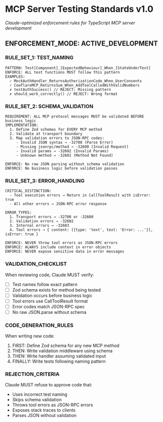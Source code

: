 # MCP Server Testing Standards v1.0
_Claude-optimized enforcement rules for TypeScript MCP server development_

## ENFORCEMENT_MODE: ACTIVE_DEVELOPMENT

### RULE_SET_1: TEST_NAMING
```
PATTERN: Test[Component]_[ExpectedBehaviour]_When_[StateUnderTest]
ENFORCE: ALL test functions MUST follow this pattern
EXAMPLES:
  ✓ MockAuthHandler_ReturnsAuthorizationCode_When_UserConsents
  ✓ CowflareMCP_ReturnsSum_When_AddToolCalledWithValidNumbers
  ✗ testAuthSuccess() // REJECT: Missing pattern
  ✗ should_work_correctly() // REJECT: Wrong format
```

### RULE_SET_2: SCHEMA_VALIDATION
```
REQUIREMENT: ALL MCP protocol messages MUST be validated BEFORE business logic
IMPLEMENTATION:
  1. Define Zod schemas for EVERY MCP method
  2. Validate at transport boundary
  3. Map validation errors to JSON-RPC codes:
     - Invalid JSON syntax → -32700 (Parse Error)
     - Missing jsonrpc/method → -32600 (Invalid Request)  
     - Invalid params → -32602 (Invalid Params)
     - Unknown method → -32601 (Method Not Found)

ENFORCE: No raw JSON parsing without schema validation
ENFORCE: No business logic before validation passes
```

### RULE_SET_3: ERROR_HANDLING
```
CRITICAL_DISTINCTION:
  - Tool execution errors → Return in CallToolResult with isError: true
  - All other errors → JSON-RPC error response

ERROR_TYPES:
  1. Transport errors → -32700 or -32600
  2. Validation errors → -32602
  3. Internal errors → -32603
  4. Tool errors → { content: [{type: 'text', text: 'Error: ...'}], isError: true }

ENFORCE: NEVER throw tool errors as JSON-RPC errors
ENFORCE: ALWAYS include context in error objects
ENFORCE: NEVER expose sensitive data in error messages
```

### VALIDATION_CHECKLIST
When reviewing code, Claude MUST verify:
- [ ] Test names follow exact pattern
- [ ] Zod schema exists for method being tested
- [ ] Validation occurs before business logic
- [ ] Tool errors use CallToolResult format
- [ ] Error codes match JSON-RPC spec
- [ ] No raw JSON.parse without schema

### CODE_GENERATION_RULES
When writing new code:
1. FIRST: Define Zod schema for any new MCP method
2. THEN: Write validation middleware using schema
3. THEN: Write handler assuming validated input
4. FINALLY: Write tests following naming pattern

### REJECTION_CRITERIA
Claude MUST refuse to approve code that:
- Uses incorrect test naming
- Skips schema validation
- Throws tool errors as JSON-RPC errors
- Exposes stack traces to clients
- Parses JSON without validation